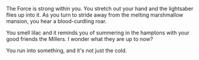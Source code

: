 The Force is strong within you. You stretch out your hand 
and the lightsaber flies up into it. As you turn to stride away 
from the melting marshmallow mansion, you hear a blood-curdling roar.

You smell lilac and it reminds you of summering in the hamptons with
your good friends the Millers.  I wonder what they are up to now?

You run into something, and it's not just the cold.